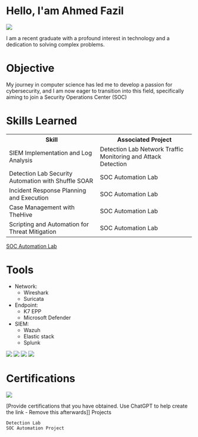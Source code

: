 <h1>Hello, I'am Ahmed Fazil</h1>

<a href="https://www.linkedin.com/in/ahmedfazil"><img src="https://img.shields.io/badge/-LinkedIn-0072b1?&style=for-the-badge&logo=linkedin&logoColor=white" /></a>


I am a recent graduate with a profound interest in technology and a dedication to solving complex problems.

<h1>Objective</h1>

My journey in computer science has led me to develop a passion for cybersecurity, and I am now eager to transition into this field, specifically aiming to join a Security Operations Center (SOC)


  <h1>Skills Learned</h1>
    <table>
        <tr>
            <th>Skill</th>
            <th>Associated Project</th>
        </tr>
        <tr>
            <td>SIEM Implementation and Log Analysis</td>
            <td>Detection Lab Network Traffic Monitoring and Attack Detection</td>
        </tr>
        <tr>
            <td>Detection Lab Security Automation with Shuffle SOAR</td>
            <td>SOC Automation Lab</td>
        </tr>
        <tr>
            <td>Incident Response Planning and Execution</td>
            <td>SOC Automation Lab</td>
        </tr>
        <tr>
            <td>Case Management with TheHive</td>
            <td>SOC Automation Lab</td>
        </tr>
        <tr>
            <td>Scripting and Automation for Threat Mitigation</td>
            <td>SOC Automation Lab</td>
        </tr>
    </table>




<a href="https://google.com"> SOC Automation Lab</a>

<h1>Tools</h1>

 <ul>
        <li>Network:
            <ul>
                <li>Wireshark</li>
                <li>Suricata</li>
            </ul>
        </li>
        <li>Endpoint:
            <ul>
                <li>K7 EPP</li>
                <li>Microsoft Defender</li>
            </ul>
        </li>
        <li>SIEM:
            <ul>
                <li>Wazuh</li>
                <li>Elastic stack</li>
                <li>Splunk</li>
            </ul>
        </li>
    </ul>


<img src="https://img.shields.io/badge/-Wireshark-1679A7?style=for-the-badge&logo=Wireshark&logoColor=white"/> <img src="https://img.shields.io/badge/-Wazuh-333333?style=for-the-badge&logo=wazuh&logoColor=white"/> <img src="https://img.shields.io/badge/-Suricata-FF4500?style=for-the-badge&logo=suricata&logoColor=white)"/> <img src="https://img.shields.io/badge/-Microsoft_sentinel-0078D4?&style=for-the-badge&logo=microsoft&logoColor=white"/>
</div>




<h1>Certifications</h1>


<img src="https://img.shields.io/badge/-CompTIA_Security+-002B5C?style=for-the-badge&logo=compTIA&logoColor=white"/>







[Provide certifications that you have obtained. Use ChatGPT to help create the link - Remove this afterwards]]
Projects

    Detection Lab
    SOC Automation Project
